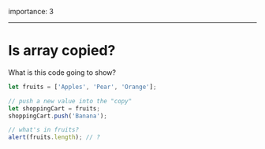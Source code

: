 importance: 3

---

# Is array copied?

What is this code going to show?

```js
let fruits = ['Apples', 'Pear', 'Orange'];

// push a new value into the "copy"
let shoppingCart = fruits;
shoppingCart.push('Banana');

// what's in fruits?
alert(fruits.length); // ?
```
